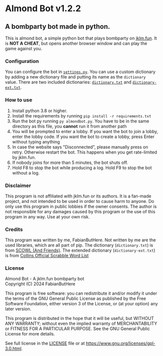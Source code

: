 # Almond Bot v1.2.2
## A bombparty bot made in python.

This is almond bot, a simple python bot that plays bombparty on [jklm.fun](https://jklm.fun). It is <b>NOT A CHEAT</b>, but opens another browser window and can play the game against you.

### Configuration
You can configure the bot in [`settings.py`](/settings.py).
You can use a custom dictionary by adding a new dictionary file and putting its name as the `dictionary` value.
There are two included dictionaries: [`dictionary.txt`](/dictionary.txt) and [`dictionary-ext.txt`](/dictionary-ext.txt).

### How to use
1. Install python 3.8 or higher.
2. Install the requirements by running `pip install -r requirements.txt`
3. Run the bot py running `py almondbot.py`. You have to be in the same directory as this file, you <b>cannot</b> run it from another path
4. You will be prompted to enter a lobby. If you want the bot to join a lobby, enter the lobby code. If you want the bot to create a lobby, press Enter without typing anything
5. In case the website says "Disconnected", please manually press on retry. Otherwise restart the bot. This happens when you get rate-limited by jklm.fun.
6. If nobody joins for more than 5 minutes, the bot shuts off.
7. Hold F8 to stop the bot while producing a log. Hold F9 to stop the bot without a log.

### Disclaimer
This program is not affiliated with jklm.fun or its authors. It is a fan-made project, and not intended to be used in order to cause harm to anyone. Do only use this program in public lobbies if the owner consents. The author is not responsible for any damages caused by this program or the use of this program in any way. Use at your own risk.

### Credits
This program was written by me, FabianButHere. Not written by me are the used libraries, which are all part of pip. The dictionary (`dictionary.txt`) is from [SCOWL (And Friends)](http://wordlist.aspell.net). The extended dictionary (`dictionary-ext.txt`) is from [Collins Official Scrabble Word List](https://drive.google.com/file/d/1oGDf1wjWp5RF_X9C7HoedhIWMh5uJs8s/view)

### License
Almond Bot - A jklm.fun bombparty bot<br>
Copyright (C) 2024 FabianButHere

This program is free software: you can redistribute it and/or modify
it under the terms of the GNU General Public License as published by
the Free Software Foundation, either version 3 of the License, or
(at your option) any later version.

This program is distributed in the hope that it will be useful,
but WITHOUT ANY WARRANTY; without even the implied warranty of
MERCHANTABILITY or FITNESS FOR A PARTICULAR PURPOSE.  See the
GNU General Public License for more details.

See full license in the [LICENSE](/LICENSE) file or at <https://www.gnu.org/licenses/gpl-3.0.html>.
